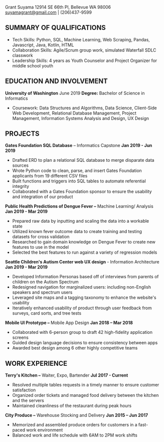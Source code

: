 Grant Suyama
12914 SE 66th Pl, Bellevue WA 98006
suyamagrant@gmail.com | (206)437-9599

## SUMMARY OF QUALIFICATIONS
- Tech Skills: Python, SQL, Machine Learning, Web Scraping, Pandas, Javascript, Java, Kotlin, HTML
- Collaboration Skills: Agile/Scrum group work, simulated Waterfall SDLC classwork
- Leadership Skills: 4 years as Youth Counselor and Project Organizer for middle school youth

## EDUCATION AND INVOLVEMENT

**University of Washington**  June 2019
**Degree:** Bachelor of Science in Informatics

- Coursework: Data Structures and Algorithms, Data Science, Client-Side Web Development, Relational Database Management, Project Management, Information Systems Analysis and Design, UX Design

## PROJECTS

**Gates Foundation SQL Database** – Informatics Capstone  **Jan 2019 - Jun 2019**

- Drafted ERD to plan a relational SQL database to merge disparate data sources
- Wrote Python code to clean, parse, and insert Gates Foundation applicants from 19 different CSV files
- Built functions and triggers into SQL tables to automate referential integrity
- Collaborated with a Gates Foundation sponsor to ensure the usability and integration of our product

**Public Health Predictions of Dengue Fever –** Machine Learning/ Analysis  **Jan 2019 - Mar 2019**

- Prepared raw data by inputting and scaling the data into a workable state
- Utilized known fever outcome data to create training and testing datasets for cross validation
- Researched to gain domain knowledge on Dengue Fever to create new features to use in the model
- Selected the best features to run against a variety of regression models

**Seattle Children's Autism Center web UX design** - Information Architecture **Jan 2019 - Mar 2019**

- Developed Information Personas based off of interviews from parents of children on the Autism Spectrum
- Redesigned navigation for marginalized users: including non-English speakers and spectrum users
- Leveraged site maps and a tagging taxonomy to enhance the website&#39;s usability
- Iteratively enhanced usability of product through user feedback from surveys, card sorts, and tree tests

**Mobile UI Prototype –** Mobile App Design **Jan 2018 – Mar 2018**

- Collaborated with 6-person group to draft 42 high-fidelity application screens
- Guided design language decisions to ensure consistency between apps
- Awarded best design among 6 other highly competitive teams

## WORK EXPERIENCE

**Terry's Kitchen –** Waiter, Expo, Bartender **Jul 2017 - Current**

- Resolved multiple tables requests in a timely manner to ensure customer satisfaction
- Organized order tickets and managed food delivery between the kitchen and the servers
- Maintained cleanliness of the restaurant during peak hours

**City Produce –** Warehouse Stocking and Delivery  **Jun 2015 – Jun 2017**

- Memorized and assembled produce orders for customers in a fast-paced work environment
- Balanced work and life schedule with 6AM to 2PM work shifts
